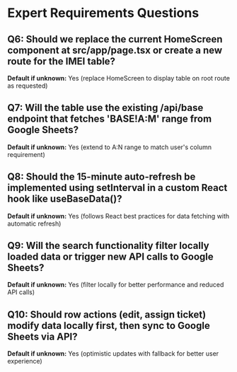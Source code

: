 # Expert Requirements Questions

## Q6: Should we replace the current HomeScreen component at src/app/page.tsx or create a new route for the IMEI table?
**Default if unknown:** Yes (replace HomeScreen to display table on root route as requested)

## Q7: Will the table use the existing /api/base endpoint that fetches 'BASE!A:M' range from Google Sheets?
**Default if unknown:** Yes (extend to A:N range to match user's column requirement)

## Q8: Should the 15-minute auto-refresh be implemented using setInterval in a custom React hook like useBaseData()?
**Default if unknown:** Yes (follows React best practices for data fetching with automatic refresh)

## Q9: Will the search functionality filter locally loaded data or trigger new API calls to Google Sheets?
**Default if unknown:** Yes (filter locally for better performance and reduced API calls)

## Q10: Should row actions (edit, assign ticket) modify data locally first, then sync to Google Sheets via API?
**Default if unknown:** Yes (optimistic updates with fallback for better user experience)